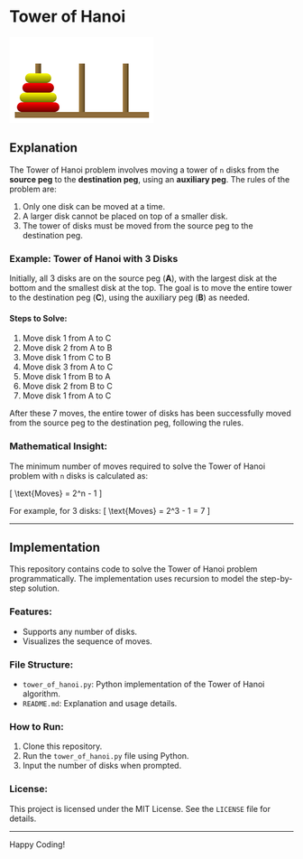 # Tower of Hanoi
![Tower of Hanoi Illustration](images/img1.gif)

## Explanation
The Tower of Hanoi problem involves moving a tower of `n` disks from the **source peg** to the **destination peg**, using an **auxiliary peg**. The rules of the problem are:

1. Only one disk can be moved at a time.
2. A larger disk cannot be placed on top of a smaller disk.
3. The tower of disks must be moved from the source peg to the destination peg.

### Example: Tower of Hanoi with 3 Disks
Initially, all 3 disks are on the source peg (**A**), with the largest disk at the bottom and the smallest disk at the top. The goal is to move the entire tower to the destination peg (**C**), using the auxiliary peg (**B**) as needed.

#### Steps to Solve:
1. Move disk 1 from A to C
2. Move disk 2 from A to B
3. Move disk 1 from C to B
4. Move disk 3 from A to C
5. Move disk 1 from B to A
6. Move disk 2 from B to C
7. Move disk 1 from A to C

After these 7 moves, the entire tower of disks has been successfully moved from the source peg to the destination peg, following the rules.

### Mathematical Insight:
The minimum number of moves required to solve the Tower of Hanoi problem with `n` disks is calculated as:

\[
\text{Moves} = 2^n - 1
\]

For example, for 3 disks:
\[
\text{Moves} = 2^3 - 1 = 7
\]

---

## Implementation
This repository contains code to solve the Tower of Hanoi problem programmatically. The implementation uses recursion to model the step-by-step solution.

### Features:
- Supports any number of disks.
- Visualizes the sequence of moves.

### File Structure:
- `tower_of_hanoi.py`: Python implementation of the Tower of Hanoi algorithm.
- `README.md`: Explanation and usage details.

### How to Run:
1. Clone this repository.
2. Run the `tower_of_hanoi.py` file using Python.
3. Input the number of disks when prompted.



### License:
This project is licensed under the MIT License. See the `LICENSE` file for details.

---

Happy Coding!
